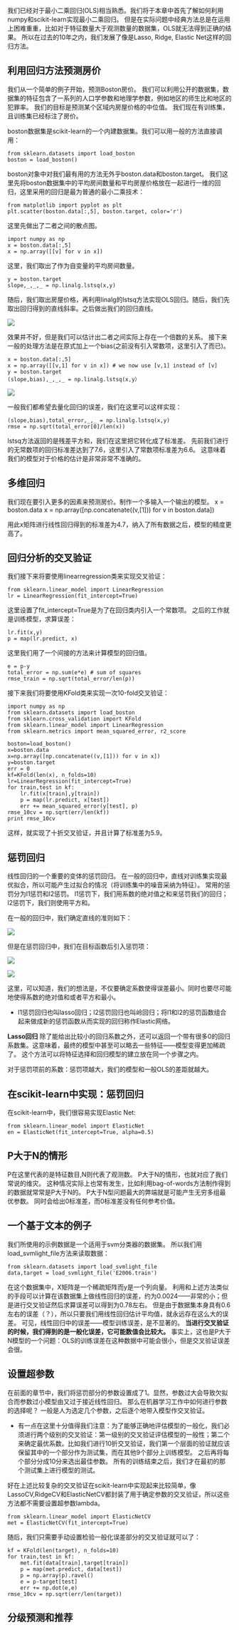 我们已经对于最小二乘回归(OLS)相当熟悉。我们将于本章中首先了解如何利用numpy和scikit-learn实现最小二乘回归。 但是在实际问题中经典方法总是在运用上困难重重，比如对于特征数量大于观测数量的数据集，OLS就无法得到正确的结果。 所以在过去的10年之内，我们发展了像是Lasso, Ridge, Elastic Net这样的回归方法。

## 利用回归方法预测房价 ##

我们从一个简单的例子开始，预测Boston房价。 我们可以利用公开的数据集，数据集的特征包含了一系列的人口学参数和地理学参数，例如地区的师生比和地区的犯罪率。 我们的目标是预测某个区域内房屋价格的中位值。 我们现在有训练集，且训练集已经标注了房价。

boston数据集是scikit-learn的一个内建数据集。我们可以用一般的方法直接调用：

    from sklearn.datasets import load_boston
	boston = load_boston()

boston对象中对我们最有用的方法无外乎boston.data和boston.target。 我们这里先将boston数据集中的平均房间数量和平均房屋价格放在一起进行一维的回归，这里采用的回归是最为普通的最小二乘技术：

	from matplotlib import pyplot as plt
	plt.scatter(boston.data[:,5], boston.target, color='r')

这里先做出了二者之间的散点图。

	import numpy as np
	x = boston.data[:,5]
	x = np.array([[v] for v in x])

这里，我们取出了作为自变量的平均房间数量。

	y = boston.target
	slope,_,_,_ = np.linalg.lstsq(x,y)

随后，我们取出房屋价格，再利用linalg的lstsq方法实现OLS回归。随后，我们先取出回归得到的直线斜率。之后做出我们的回归直线。

![](http://i.imgur.com/xLM9TBO.png)

效果并不好，但是我们可以估计出二者之间实际上存在一个倍数的关系。 接下来一般的处理方法是在原式加上一个bias(之前没有引入常数项，这里引入了而已)。 

    x = boston.data[:,5]
	x = np.array([[v,1] for v in x]) # we now use [v,1] instead of [v]
	y = boston.target
	(slope,bias),_,_,_ = np.linalg.lstsq(x,y）

![](http://i.imgur.com/PcqioCa.png)

一般我们都希望去量化回归的误差，我们在这里可以这样实现：

	(slope,bias),total_error,_,_ = np.linalg.lstsq(x,y)
	rmse = np.sqrt(total_error[0]/len(x))

lstsq方法返回的是残差平方和，我们在这里把它转化成了标准差。 先前我们进行的无常数项的回归标准差达到了7.6，这里引入了常数项标准差为6.6。 这意味着我们的模型对于价格的估计是非常非常不准确的。

## 多维回归 ##

我们现在要引入更多的因素来预测房价。制作一个多输入一个输出的模型。
    x = boston.data
	x = np.array([np.concatenate((v,[1])) for v in boston.data])

用此x矩阵进行线性回归得到的标准差为4.7，纳入了所有数据之后，模型的精度更高了。

## 回归分析的交叉验证 ##

我们接下来将要使用linearregression类来实现交叉验证：

	from sklearn.linear_model import LinearRegression
	lr = LinearRegression(fit_intercept=True)

这里设置了fit_intercept=True是为了在回归类内引入一个常数项。  之后的工作就是训练模型，求算误差：

    lr.fit(x,y)
	p = map(lr.predict, x)

这里我们用了一个间接的方法来计算模型的回归值。

	e = p-y
	total_error = np.sum(e*e) # sum of squares
	rmse_train = np.sqrt(total_error/len(p))

接下来我们将要使用KFold类来实现一次10-fold交叉验证：

	import numpy as np
	from sklearn.datasets import load_boston
	from sklearn.cross_validation import KFold
	from sklearn.linear_model import LinearRegression
	from sklearn.metrics import mean_squared_error, r2_score
	
	boston=load_boston()
	x=boston.data
	x=np.array([np.concatenate((v,[1])) for v in x])
	y=boston.target
	err = 0
	kf=KFold(len(x), n_folds=10)
	lr=LinearRegression(fit_intercept=True)
	for train,test in kf:
		lr.fit(x[train],y[train])
		p = map(lr.predict, x[test])
		err += mean_squared_error(y[test], p)
	rmse_10cv = np.sqrt(err/len(kf))
	print rmse_10cv

这样，就实现了十折交叉验证，并且计算了标准差为5.9。

## 惩罚回归 ##

线性回归的一个重要的变体的惩罚回归。 在一般的回归中，直线对训练集实现最优拟合，所以可能产生过拟合的情况（将训练集中的噪音采纳为特征）。 常用的惩罚分为l1惩罚和l2惩罚。 l1惩罚下，我们用系数的绝对值之和来惩罚我们的回归；l2惩罚下，我们则使用平方和。

在一般的回归中，我们确定直线的准则如下：

![](http://i.imgur.com/Uog4TOJ.png)

但是在惩罚回归中，我们在目标函数后引入惩罚项：

![](http://i.imgur.com/rvQJPeU.png)

![](http://i.imgur.com/wa2FjEU.png)

这里，可以知道，我们的想法是，不仅要确定系数使得误差最小。同时也要尽可能地使得系数的绝对值和或者平方和最小。

- l1惩罚回归也叫lasso回归；l2惩罚回归也叫岭回归；将l1和l2的惩罚函数组合起来做成新的惩罚函数从而实现的回归称作Elastic网络。

**Lasso回归** 除了能给出比较小的回归系数之外，还可以返回一个带有很多0的回归系数集。这意味着，最终的模型中甚至可以略去一些特征——模型变得更加稀疏了。 这个方法可以将特征选择和回归模型的建立放在同一个步骤之内。

对于惩罚项前的系数：惩罚项越大，我们的模型和一般OLS的差距就越大。

## 在scikit-learn中实现：惩罚回归 ##

在scikit-learn中，我们很容易实现Elastic Net:

	from sklearn.linear_model import ElasticNet
	en = ElasticNet(fit_intercept=True, alpha=0.5)

## P大于N的情形 ##

P在这里代表的是特征数目,N则代表了观测数。 P大于N的情形，也就对应了我们常说的维灾。 这种情况实际上也常有发生，比如利用bag-of-words方法制作得到的数据就常常是P大于N的。 P大于N型问题最大的弊端就是可能产生无穷多组最优参数。 同时会给出0标准差，而0标准差没有任何参考价值。

## 一个基于文本的例子 ##

我们所使用的示例数据是一个适用于svm分类器的数据集。 所以我们用load_svmlight_file方法来读取数据：

	from sklearn.datasets import load_svmlight_file
	data,target = load_svmlight_file('E2006.train')

在这个数据集中，X矩阵是一个稀疏矩阵而y是一个列向量。 利用和上述方法类似的手段可以计算在该数据集上做线性回归的误差，约为0.0024——非常的小；但是进行交叉验证然后求算误差可以得到为0.78左右。 但是由于数据集本身具有0.6左右的误差（？），所以只要我们用线性回归估计平均值，就永远存在这么大的误差。 可见，线性回归中的误差——模型训练误差，是不显著的。 **当进行交叉验证的时候，我们得到的是一般化误差，它可能数值会比较大。** 事实上，这也是P大于N模型的一个问题：OLS的训练误差在这种数据中可能会很小，但是交叉验证误差会很。

## 设置超参数 ##

在前面的章节中，我们将惩罚部分的参数设置成了1。显然，参数过大会导致欠拟合而参数过小模型由又过于接近线性回归。 那么在机器学习工作中如何进行参数的选择呢？ 一般是人为选定几个参数，之后逐个地带入模型作交叉验证。 

- 有一点在这里十分值得我们注意：为了能够正确地评估模型的一般化，我们必须进行两个级别的交叉验证：第一级别的交叉验证评估模型的一般性；第二个来确定最优系数。比如我们进行10折交叉验证，我们第一个层面的验证就应该保留其中的一个部分作为测试集，而在其他9个部分上训练模型。 之后再将每个部分分成10分来选出最佳参数。 所有的训练结束之后，我们才在最初的那个测试集上进行模型的测试。 

好在上述比较复杂的交叉验证在scikit-learn中实现起来比较简单，像LassoCV,RidgeCV和ElasticNetCV都封装了用于确定参数的交叉验证，所以这些方法都不需要设置超参数lambda。 

    from sklearn.linear_model import ElasticNetCV
	met = ElasticNetCV(fit_intercept=True)

随后，我们只需要手动设置检验一般化误差部分的交叉验证就可以了：

	kf = KFold(len(target), n_folds=10)
	for train,test in kf:
		met.fit(data[train],target[train])
		p = map(met.predict, data[test])
		p = np.array(p).ravel()
		e = p-target[test]
		err += np.dot(e,e)
	rmse_10cv = np.sqrt(err/len(target))

## 分级预测和推荐 ##



